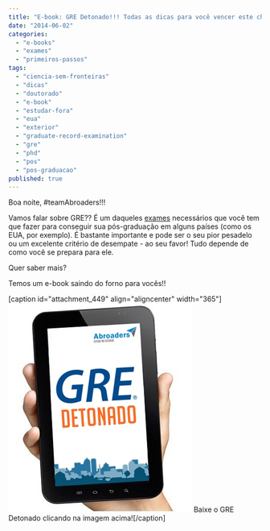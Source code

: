 ```yaml
---
title: "E-book: GRE Detonado!!! Todas as dicas para você vencer este chefão!"
date: "2014-06-02"
categories: 
  - "e-books"
  - "exames"
  - "primeiros-passos"
tags: 
  - "ciencia-sem-fronteiras"
  - "dicas"
  - "doutorado"
  - "e-book"
  - "estudar-fora"
  - "eua"
  - "exterior"
  - "graduate-record-examination"
  - "gre"
  - "phd"
  - "pos"
  - "pos-graduacao"
published: true
---
```


Boa noite, #teamAbroaders!!!

Vamos falar sobre GRE?? É um daqueles [exames](http://www.abroaders.com.br/principais-exames/ "Os principais exames exigidos para a sua pós-graduação no exterior") necessários que você tem que fazer para conseguir sua pós-graduação em alguns países (como os EUA, por exemplo). É bastante importante e pode ser o seu pior pesadelo ou um excelente critério de desempate - ao seu favor! Tudo depende de como você se prepara para ele.

Quer saber mais?

Temos um e-book saindo do forno para vocês!!

\[caption id="attachment\_449" align="aligncenter" width="365"\][![Baixe o GRE Detonado clicando na imagem acima!](images/gre.jpg)](http://www.abroaders.com.br/wp-content/uploads/2018/01/GRE-Detonado.pdf) Baixe o GRE Detonado clicando na imagem acima!\[/caption\]
